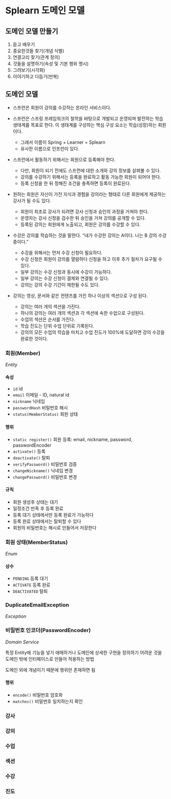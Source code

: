 # Splearn 도메인 모델

## 도메인 모델 만들기
1. 듣고 배우기
2. 중요한것들 찾기(개념 식별)
3. 연결고리 찾기(관계 정의)
4. 것들을 설명하기(속성 및 기본 행위 명시)
5. 그려보기(시각화)
6. 이야기하고 다듬기(반복)

## 도메인 모델

- 스프런은 회원이 강의를 수강하는 온라인 서비스이다.
- 스프런은 스프링 프레임워크의 철학을 바탕으로 개발되고 운영되며 발전하는 학습 생태계를 목표로 한다. 이 생태계를 구성하는 핵심 구성 요소는 학습(성장)하는 회원이다.
  - 그래서 이름이 Spring + Learner = Splearn
  - 유사한 이름으로 인프런이 있다.
  
- 스프런에서 활동하기 위해서는 회원으로 등록해야 한다.
    - 다만, 회원이 되기 전에도 스프런에 대한 소개와 강의 정보를 살펴볼 수 있다.
    - 강의를 수강하기 위해서는 등록을 완료하고 활동 가능한 회원이 되어야 한다.
    - 등록 신청을 한 뒤 정해진 조건을 충족하면 등록이 완료된다.
 
- 원하는 회원은 자신이 가진 지식과 경험을 강의라는 형태로 다른 회원에게 제공하는 강사가 될 수도 있다.
  - 회원이 최초로 강사가 되려면 강사 신청과 승인의 과정을 거쳐야 한다.
  - 운영자는 강사 신청을 검수한 뒤 승인을 거쳐 강의를 공개할 수 있다.
  - 등록된 강의는 회원에게 노출되고, 회원은 강의를 수강할 수 있다.
   
- 수강은 강의를 학습하는 것을 말한다. “내가 수강한 강의는 A이다. 나는 B 강의 수강중이다.”
  - 수강을 위해서는 먼저 수강 신청이 필요하다.
  - 수강 신청은 회원이 강의를 열람하다 신청을 하고 이후 추가 절차가 요구될 수 있다.
  - 일부 강의는 수강 신청과 동시에 수강이 가능하다.
  - 일부 강의는 수강 신청이 결제와 연결될 수 있다.
  - 강의는 강의 수강 기간이 제한될 수도 있다.

- 강의는 영상, 문서와 같은 컨텐츠를 가진 하나 이상의 섹션으로 구성 된다.
  - 강의는 여러 개의 섹션을 가진다.
  - 하나의 강의는 여러 개의 섹션과 각 섹션에 속한 수업으로 구성된다.
  - 수업의 섹션은 순서를 가진다.
  - 학습 진도는 단위 수업 단위로 기록된다.
  - 강의의 모든 수업의 학습을 마치고 수업 진도가 100%에 도달하면 강의 수강을 완료한 것이다.

### 회원(Member)
_Entity_

#### 속성
- `id` id
- `email` 이메일 - ID, natural id
- `nickname` 닉네임
- `passwordHash` 비밀번호 해시
- `status(MemberStatus)` 회원 상태

#### 행위
- `static register()` 회원 등록: email, nickname, password, passwordEncoder
- `activate()` 등록
- `deactivate()` 탈퇴
- `verifyPassword()` 비밀번호 검증
- `changeNickname()` 닉네임 변경
- `changePassword()` 비밀번호 변경

#### 규칙
- 회원 생성후 상태는 대기
- 일정조건 만족 후 등록 완료
- 등록 대기 상태에서만 등록 완료가 가능하다
- 등록 완료 상태에서는 탈퇴할 수 있다
- 회원의 비밀번호는 해시로 만들어서 저장한다

### 회원 상태(MemberStatus)
_Enum_

#### 상수
- `PENDING` 등록 대기
- `ACTIVATE` 등록 완료
- `DEACTIVATED` 탈퇴

### DuplicateEmailException
_Exception_

### 비밀번호 인코더(PasswordEncoder)
_Domain Service_

특정 Entity에 기능을 넣기 애매하거나 도메인에 상세한 구현을 정의하기 어려운 것을 도메인 밖에 인터페이스로 만들어 적용하는 방법

도메인 외에 개념이기 때문에 행위만 존재하면 됨

#### 행위
- `encode()` 비밀번호 암호화
- `matches()` 비밀번호 일치하는지 확인

### 강사
### 강의
### 수업
### 섹션
### 수강
### 진도